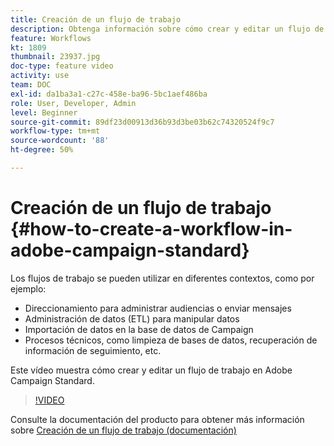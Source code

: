 ```yaml
---
title: Creación de un flujo de trabajo
description: Obtenga información sobre cómo crear y editar un flujo de trabajo.
feature: Workflows
kt: 1809
thumbnail: 23937.jpg
doc-type: feature video
activity: use
team: DOC
exl-id: da1ba3a1-c27c-458e-ba96-5bc1aef486ba
role: User, Developer, Admin
level: Beginner
source-git-commit: 89df23d00913d36b93d3be03b62c74320524f9c7
workflow-type: tm+mt
source-wordcount: '88'
ht-degree: 50%

---
```


# Creación de un flujo de trabajo {#how-to-create-a-workflow-in-adobe-campaign-standard}

Los flujos de trabajo se pueden utilizar en diferentes contextos, como por ejemplo:

* Direccionamiento para administrar audiencias o enviar mensajes
* Administración de datos (ETL) para manipular datos
* Importación de datos en la base de datos de Campaign
* Procesos técnicos, como limpieza de bases de datos, recuperación de información de seguimiento, etc.

Este vídeo muestra cómo crear y editar un flujo de trabajo en Adobe Campaign Standard.

>[!VIDEO](https://video.tv.adobe.com/v/23937?quality=12&learn=on)

Consulte la documentación del producto para obtener más información sobre [Creación de un flujo de trabajo (documentación)](https://experienceleague.adobe.com/docs/campaign-standard/using/managing-processes-and-data/workflow-general-operation/building-a-workflow.html)
